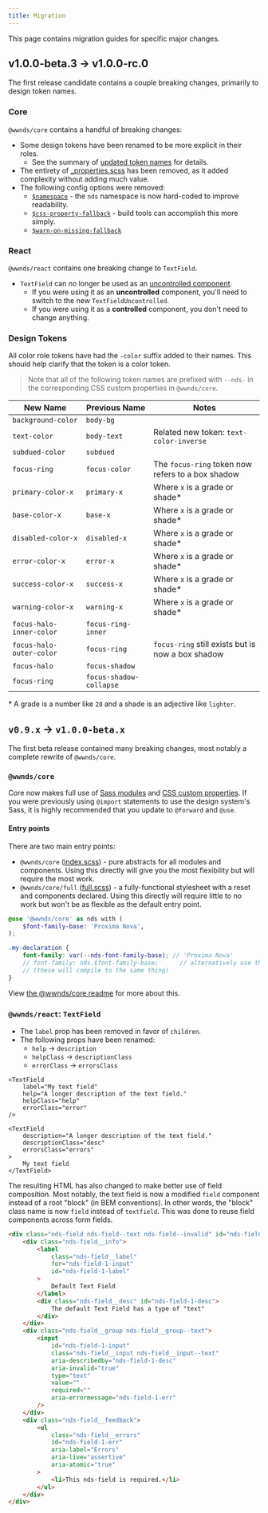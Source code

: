 ```yaml
---
title: Migration
---
```


This page contains migration guides for specific major changes.

## v1.0.0-beta.3 → v1.0.0-rc.0

The first release candidate contains a couple breaking changes, primarily to design token names.

### Core

`@wwnds/core` contains a handful of breaking changes:

- Some design tokens have been renamed to be more explicit in their roles.
  - See the summary of [updated token names](#design-tokens) for details.
- The entirety of [\_properties.scss](https://github.com/wwnorton/design-system/blob/v1.0.0-beta.3/packages/core/src/_properties.scss) has been removed, as it added complexity without adding much value.
- The following config options were removed:
  - [`$namespace`](https://github.com/wwnorton/design-system/blob/v1.0.0-beta.3/packages/core/src/_config.scss#L8-L9) - the `nds` namespace is now hard-coded to improve readability.
  - [`$css-property-fallback`](https://github.com/wwnorton/design-system/blob/v1.0.0-beta.3/packages/core/src/_config.scss#L14-L16) - build tools can accomplish this more simply.
  - [`$warn-on-missing-fallback`](https://github.com/wwnorton/design-system/blob/v1.0.0-beta.3/packages/core/src/_config.scss#L18-L20)

### React

`@wwnds/react` contains one breaking change to `TextField`.

- `TextField` can no longer be used as an [uncontrolled component](https://reactjs.org/docs/uncontrolled-components.html).
  - If you were using it as an **uncontrolled** component, you'll need to switch to the new `TextFieldUncontrolled`.
  - If you were using it as a **controlled** component, you don't need to change anything.

### Design Tokens

All color role tokens have had the `-color` suffix added to their names.
This should help clarify that the token is a color token.

> Note that all of the following token names are prefixed with `--nds-` in the corresponding CSS custom properties in `@wwnds/core`.

| New Name                 | Previous Name           | Notes                                             |
| ------------------------ | ----------------------- | ------------------------------------------------- |
| `background-color`       | `body-bg`               |                                                   |
| `text-color`             | `body-text`             | Related new token: `text-color-inverse`           |
| `subdued-color`          | `subdued`               |                                                   |
| `focus-ring`             | `focus-color`           | The `focus-ring` token now refers to a box shadow |
| `primary-color-x`        | `primary-x`             | Where `x` is a grade or shade\*                   |
| `base-color-x`           | `base-x`                | Where `x` is a grade or shade\*                   |
| `disabled-color-x`       | `disabled-x`            | Where `x` is a grade or shade\*                   |
| `error-color-x`          | `error-x`               | Where `x` is a grade or shade\*                   |
| `success-color-x`        | `success-x`             | Where `x` is a grade or shade\*                   |
| `warning-color-x`        | `warning-x`             | Where `x` is a grade or shade\*                   |
| `focus-halo-inner-color` | `focus-ring-inner`      |                                                   |
| `focus-halo-outer-color` | `focus-ring`            | `focus-ring` still exists but is now a box shadow |
| `focus-halo`             | `focus-shadow`          |                                                   |
| `focus-ring`             | `focus-shadow-collapse` |                                                   |

\* A grade is a number like `20` and a shade is an adjective like `lighter`.

## `v0.9.x` → `v1.0.0-beta.x`

The first beta release contained many breaking changes, most notably a complete rewrite of `@wwnds/core`.

### `@wwnds/core`

Core now makes full use of [Sass modules](https://css-tricks.com/introducing-sass-modules/) and [CSS custom properties](https://developer.mozilla.org/en-US/docs/Web/CSS/--*).
If you were previously using `@import` statements to use the design system's Sass, it is highly recommended that you update to `@forward` and `@use`.

#### Entry points

There are two main entry points:

- `@wwnds/core` ([index.scss](https://github.com/wwnorton/design-system/blob/main/packages/core/index.scss)) - pure abstracts for all modules and components. Using this directly will give you the most flexibility but will require the most work.
- `@wwnds/core/full` ([full.scss](https://github.com/wwnorton/design-system/blob/main/packages/core/full.scss)) - a fully-functional stylesheet with a reset and components declared. Using this directly will require little to no work but won't be as flexible as the default entry point.

```scss
@use '@wwnds/core' as nds with (
	$font-family-base: 'Proxima Nova',
);

.my-declaration {
	font-family: var(--nds-font-family-base); // 'Proxima Nova'
	// font-family: nds.$font-family-base;		// alternatively use the Sass variable
	// (these will compile to the same thing)
}
```

View [the @wwnds/core readme](https://github.com/wwnorton/design-system/tree/main/packages/core#readme)
for more about this.

### `@wwnds/react`: `TextField`

- The `label` prop has been removed in favor of `children`.
- The following props have been renamed:
  - `help` → `description`
  - `helpClass` → `descriptionClass`
  - `errorClass` → `errorsClass`

```tsx title="v0.9.x"
<TextField
	label="My text field"
	help="A longer description of the text field."
	helpClass="help"
	errorClass="error"
/>
```

```tsx title="v1.0.0-beta.x"
<TextField
	description="A longer description of the text field."
	descriptionClass="desc"
	errorsClass="errors"
>
	My text field
</TextField>
```

The resulting HTML has also changed to make better use of field composition.
Most notably, the text field is now a modified `field` component instead of a
root "block" (in BEM conventions).
In other words, the "block" class name is now `field` instead of `textfield`.
This was done to reuse field components across form fields.

```html title="v1.0.0-beta.x"
<div class="nds-field nds-field--text nds-field--invalid" id="nds-field-1">
	<div class="nds-field__info">
		<label
			class="nds-field__label"
			for="nds-field-1-input"
			id="nds-field-1-label"
		>
			Default Text Field
		</label>
		<div class="nds-field__desc" id="nds-field-1-desc">
			The default Text Field has a type of "text"
		</div>
	</div>
	<div class="nds-field__group nds-field__group--text">
		<input
			id="nds-field-1-input"
			class="nds-field__input nds-field__input--text"
			aria-describedby="nds-field-1-desc"
			aria-invalid="true"
			type="text"
			value=""
			required=""
			aria-errormessage="nds-field-1-err"
		/>
	</div>
	<div class="nds-field__feedback">
		<ul
			class="nds-field__errors"
			id="nds-field-1-err"
			aria-label="Errors"
			aria-live="assertive"
			aria-atomic="true"
		>
			<li>This nds-field is required.</li>
		</ul>
	</div>
</div>
```
